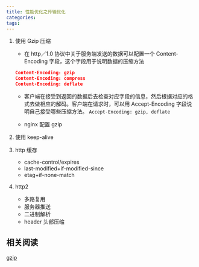 ```yaml
---
title: 性能优化之传输优化
categories:
tags:
---
```


1. 使用 Gzip 压缩

   - 在 http／1.0 协议中关于服务端发送的数据可以配置一个 Content-Encoding 字段，这个字段用于说明数据的压缩方法

   ```json
   Content-Encoding: gzip
   Content-Encoding: compress
   Content-Encoding: deflate
   ```

   - 客户端在接受到返回的数据后去检查对应字段的信息，然后根据对应的格式去做相应的解码。客户端在请求时，可以用 Accept-Encoding 字段说明自己接受哪些压缩方法。
     `Accept-Encoding: gzip, deflate`

   - nginx 配置 gzip

2. 使用 keep-alive
3. http 缓存
   - cache-control/expires
   - last-modified+if-modified-since
   - etag+if-none-match
4. http2
   - 多路复用
   - 服务器推送
   - 二进制解析
   - header 头部压缩

## 相关阅读

[gzip](https://segmentfault.com/a/1190000012800222)

